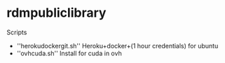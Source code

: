 # rdmpubliclibrary
Scripts
* ''herokudockergit.sh'' Heroku+docker+(1 hour credentials) for ubuntu
* ''ovhcuda.sh'' Install for cuda in ovh
